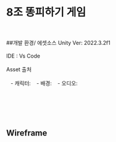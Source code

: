 # 8조 똥피하기 게임

<br/><br/>
##개발 환경/ 에셋소스
Unity Ver: 2022.3.2f1<br/><br/>
IDE : Vs Code <br/><br/>
Asset 출처 <br/><br/>
&nbsp;&nbsp;&nbsp;- 캐릭터:
&nbsp;&nbsp;&nbsp;- 배경:
&nbsp;&nbsp;&nbsp;- 오디오: 

<br/><br/><br/><br/>

## Wireframe
